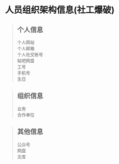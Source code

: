 # 人员组织架构信息(社工爆破)

> ## 个人信息
> 个人网站  
> 个人邮箱  
> 个人社交账号  
> 帖吧网盘  
> 工号  
> 手机号  
> 生日  

> ## 组织信息
> 业务  
> 合作单位

> ## 其他信息
> 公众号  
> 网盘  
> 文库  